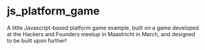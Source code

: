 # js_platform_game
A little Javascript-based platform game example, built on a game developed at the Hackers and Founders meetup in Maastricht in March, and designed to be built upon further!
